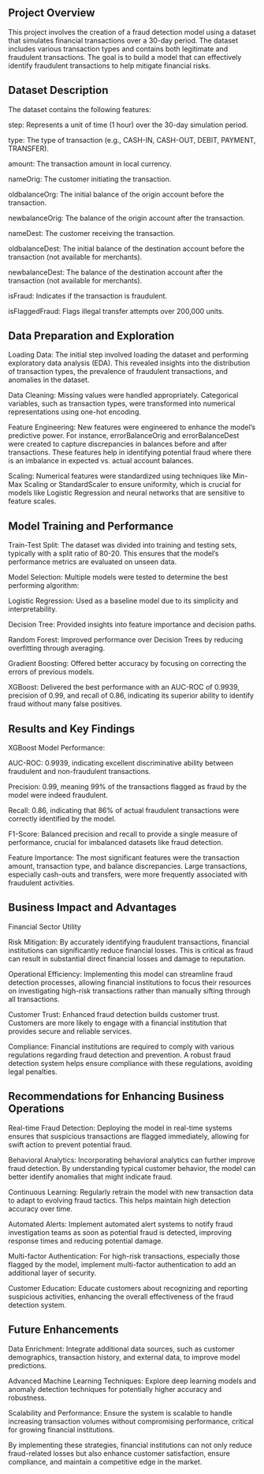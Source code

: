 ## Project Overview
This project involves the creation of a fraud detection model using a dataset that simulates financial transactions over a 30-day period. The dataset includes various transaction types and contains both legitimate and fraudulent transactions. The goal is to build a model that can effectively identify fraudulent transactions to help mitigate financial risks.

## Dataset Description
The dataset contains the following features:

step: Represents a unit of time (1 hour) over the 30-day simulation period.

type: The type of transaction (e.g., CASH-IN, CASH-OUT, DEBIT, PAYMENT, TRANSFER).

amount: The transaction amount in local currency.

nameOrig: The customer initiating the transaction.

oldbalanceOrg: The initial balance of the origin account before the transaction.

newbalanceOrig: The balance of the origin account after the transaction.

nameDest: The customer receiving the transaction.

oldbalanceDest: The initial balance of the destination account before the transaction (not available for merchants).

newbalanceDest: The balance of the destination account after the transaction (not available for merchants).

isFraud: Indicates if the transaction is fraudulent.

isFlaggedFraud: Flags illegal transfer attempts over 200,000 units.

## Data Preparation and Exploration

Loading Data: The initial step involved loading the dataset and performing exploratory data analysis (EDA). This revealed insights into the distribution of transaction types, the prevalence of fraudulent transactions, and anomalies in the dataset.

Data Cleaning: Missing values were handled appropriately. Categorical variables, such as transaction types, were transformed into numerical representations using one-hot encoding.

Feature Engineering: New features were engineered to enhance the model’s predictive power. For instance, errorBalanceOrig and errorBalanceDest were created to capture discrepancies in balances before and after transactions. These features help in identifying potential fraud where there is an imbalance in expected vs. actual account balances.

Scaling: Numerical features were standardized using techniques like Min-Max Scaling or StandardScaler to ensure uniformity, which is crucial for models like Logistic Regression and neural networks that are sensitive to feature scales.

## Model Training and Performance

Train-Test Split: The dataset was divided into training and testing sets, typically with a split ratio of 80-20. This ensures that the model’s performance metrics are evaluated on unseen data.

Model Selection: Multiple models were tested to determine the best performing algorithm:

Logistic Regression: Used as a baseline model due to its simplicity and interpretability.

Decision Tree: Provided insights into feature importance and decision paths.

Random Forest: Improved performance over Decision Trees by reducing overfitting through averaging.

Gradient Boosting: Offered better accuracy by focusing on correcting the errors of previous models.

XGBoost: Delivered the best performance with an AUC-ROC of 0.9939, precision of 0.99, and recall of 0.86, indicating its superior ability to identify fraud without many false positives.

## Results and Key Findings

XGBoost Model Performance:

AUC-ROC: 0.9939, indicating excellent discriminative ability between fraudulent and non-fraudulent transactions.

Precision: 0.99, meaning 99% of the transactions flagged as fraud by the model were indeed fraudulent.

Recall: 0.86, indicating that 86% of actual fraudulent transactions were correctly identified by the model.

F1-Score: Balanced precision and recall to provide a single measure of performance, crucial for imbalanced datasets like fraud detection.

Feature Importance: The most significant features were the transaction amount, transaction type, and balance discrepancies. Large transactions, especially cash-outs and transfers, were more frequently associated with fraudulent activities.

## Business Impact and Advantages

Financial Sector Utility

Risk Mitigation: By accurately identifying fraudulent transactions, financial institutions can significantly reduce financial losses. This is critical as fraud can result in substantial direct financial losses and damage to reputation.

Operational Efficiency: Implementing this model can streamline fraud detection processes, allowing financial institutions to focus their resources on investigating high-risk transactions rather than manually sifting through all transactions.

Customer Trust: Enhanced fraud detection builds customer trust. Customers are more likely to engage with a financial institution that provides secure and reliable services.

Compliance: Financial institutions are required to comply with various regulations regarding fraud detection and prevention. A robust fraud detection system helps ensure compliance with these regulations, avoiding legal penalties.

## Recommendations for Enhancing Business Operations

Real-time Fraud Detection: Deploying the model in real-time systems ensures that suspicious transactions are flagged immediately, allowing for swift action to prevent potential fraud.

Behavioral Analytics: Incorporating behavioral analytics can further improve fraud detection. By understanding typical customer behavior, the model can better identify anomalies that might indicate fraud.

Continuous Learning: Regularly retrain the model with new transaction data to adapt to evolving fraud tactics. This helps maintain high detection accuracy over time.

Automated Alerts: Implement automated alert systems to notify fraud investigation teams as soon as potential fraud is detected, improving response times and reducing potential damage.

Multi-factor Authentication: For high-risk transactions, especially those flagged by the model, implement multi-factor authentication to add an additional layer of security.

Customer Education: Educate customers about recognizing and reporting suspicious activities, enhancing the overall effectiveness of the fraud detection system.

## Future Enhancements

Data Enrichment: Integrate additional data sources, such as customer demographics, transaction history, and external data, to improve model predictions.

Advanced Machine Learning Techniques: Explore deep learning models and anomaly detection techniques for potentially higher accuracy and robustness.

Scalability and Performance: Ensure the system is scalable to handle increasing transaction volumes without compromising performance, critical for growing financial institutions.

By implementing these strategies, financial institutions can not only reduce fraud-related losses but also enhance customer satisfaction, ensure compliance, and maintain a competitive edge in the market.





